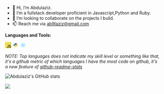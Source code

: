- 👋 Hi, I’m Abdulaziz.
- 🌱 I’m a fullstack developer proficient in Javascript,Python and Ruby.
- 💞️ I’m looking to collaborate on the projects I build.
- 📫 Reach me via ab9laziz@gmail.com 


**Languages and Tools:**

<a href="https://developer.mozilla.org/en-US/docs/Web/JavaScript" target="_blank"><code><img height="20" src="https://raw.githubusercontent.com/github/explore/80688e429a7d4ef2fca1e82350fe8e3517d3494d/topics/javascript/javascript.png"></code></a>
<a href="https://www.python.org" target="_blank"><code><img height="20" src="https://raw.githubusercontent.com/github/explore/80688e429a7d4ef2fca1e82350fe8e3517d3494d/topics/python/python.png"></code></a>
<a href="http://reactjs.org/" target="_blank"><code><img height="20" src="https://raw.githubusercontent.com/github/explore/80688e429a7d4ef2fca1e82350fe8e3517d3494d/topics/react/react.png"></code></a>



_NOTE: Top languages does not indicate my skill level or something like that, it's a github metric of which languages I have the most code on github, it's a new feature of [github-readme-stats](https://github.com/anuraghazra/github-readme-stats)_

![Abdulaziz's GitHub stats](https://github-readme-stats.vercel.app/api?username=ab9laziz&show_icons=true&theme=merko)

<a href="https://github.com/github-readme-stats">
  <img align="center" src="https://github-readme-stats.vercel.app/api/top-langs/?username=ab9laziz&count_private=true&layout=compact&theme=merko" />
</a>




